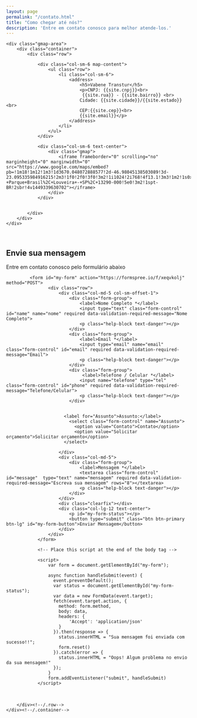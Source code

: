 ```yaml
---
layout: page
permalink: "/contato.html"
title: "Como chegar até nós?"
description: 'Entre em contato conosco para melhor atende-los.'
---
```

<section id="contact-info">

    <div class="gmap-area">
        <div class="container">
            <div class="row">

                <div class="col-sm-6 map-content">
                    <ul class="row">
                        <li class="col-sm-6">
                            <address>
                                <h5>Vabene Transtur</h5>
                                <p>CNPJ: {{site.cnpj}}<br>
                                 {{site.rua}} - {{site.bairro}} <br>
                                Cidade: {{site.cidade}}/{{site.estado}} <br>
                                CEP:{{site.cep}}<br>
                                {{site.email}}</p>
                            </address>
                        </li>                            
                    </ul>
                </div>

                <div class="col-sm-6 text-center">
                    <div class="gmap">
                        <iframe frameborder="0" scrolling="no" marginheight="0" marginwidth="0" src="https://www.google.com/maps/embed?pb=!1m18!1m12!1m3!1d3670.048072888577!2d-46.98045138503089!3d-23.095335984916215!2m3!1f0!2f0!3f0!3m2!1i1024!2i768!4f13.1!3m3!1m2!1s0x94cf2e01a976cdc7%3A0xfd63a76d21890a23!2sR.+S%C3%A3o+Paulo%2C+21+-+Parque+Brasil%2C+Louveira+-+SP%2C+13290-000!5e0!3m2!1spt-BR!2sbr!4v1449339630702"></iframe>
                    </div>
                </div>


            </div>
        </div>
    </div>
</section>  <!--/gmap_area -->
<br>
<section id="contact-page">
    <div class="container">
        <div class="center">        
            <h2>Envie sua mensagem</h2>
            <p class="lead">Entre em contato conosco pelo formulário abaixo</p>
        </div>
        <div class="row contact-wrap">
            <div class="status alert alert-success" style="display: none"></div>


             <form id="my-form" action="https://formspree.io/f/xeqvkolj" method="POST">
                    <div class="row">
                        <div class="col-md-5 col-sm-offset-1">
                            <div class="form-group">
                                <label>Nome Completo *</label>
                                <input type="text" class="form-control" id="name" name="nome" required data-validation-required-message="Nome Completo">
                                <p class="help-block text-danger"></p>
                            </div>
                            <div class="form-group">
                                <label>Email *</label>
                                <input type="email" name="email" class="form-control" id="email" required data-validation-required-message="Email">
                                <p class="help-block text-danger"></p>
                            </div>
                            <div class="form-group">
                                 <label>Telefone / Celular *</label>
                                <input name="telefone" type="tel" class="form-control" id="phone" required data-validation-required-message="Telefone/Celular">
                                <p class="help-block text-danger"></p>
                            </div>


                          <label for="Assunto">Assunto:</label>
                            <select class="form-control" name="Assunto">
                              <option value="Contato">Contato</option>
                              <option value="Solicitar orçamento">Solicitar orçamento</option>
                          </select>

                        </div>
                        <div class="col-md-5">
                            <div class="form-group">
                                <label>Mensagem *</label>
                                <textarea class="form-control" id="message"  type="text" name="mensagem" required data-validation-required-message="Escreva sua mensagem" rows="8"></textarea>
                                <p class="help-block text-danger"></p>
                            </div>
                        </div>
                        <div class="clearfix"></div>
                        <div class="col-lg-12 text-center">
                            <p id="my-form-status"></p>
                            <button type="submit" class="btn btn-primary btn-lg" id="my-form-button">Enviar Mensagem</button>
                        </div>
                    </div>
                </form>

                <!-- Place this script at the end of the body tag -->

                <script>
                    var form = document.getElementById("my-form");

                    async function handleSubmit(event) {
                      event.preventDefault();
                      var status = document.getElementById("my-form-status");
                      var data = new FormData(event.target);
                      fetch(event.target.action, {
                        method: form.method,
                        body: data,
                        headers: {
                            'Accept': 'application/json'
                        }
                      }).then(response => {
                        status.innerHTML = "Sua mensagem foi enviada com sucesso!!";
                        form.reset()
                      }).catch(error => {
                        status.innerHTML = "Oops! Algum problema no envio da sua mensagem!"
                      });
                    }
                    form.addEventListener("submit", handleSubmit)
                </script>


<br />

        </div><!--/.row-->
    </div><!--/.container-->
</section><!--/#contact-page-->
